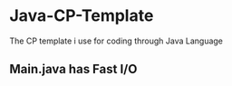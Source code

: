 # Java-CP-Template
The CP template i use for coding through Java Language

## Main.java has Fast I/O
